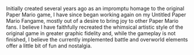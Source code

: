 Initially created several years ago as an impromptu homage to the original Paper Mario game, I have since began working again on my Untitled Paper Mario Fangame, mostly out of a desire to bring joy to other Paper Mario fans. I believe I have faithfully recreated the whimsical artistic style of the original game in greater graphic fidelity and, while the gameplay is not finished, I believe the currently implemented battle and overworld elements offer a little bit of fun and nostalgia.